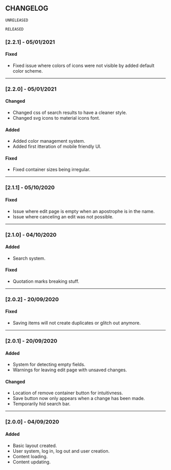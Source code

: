 ## CHANGELOG

`UNRELEASED`

`RELEASED`
### [2.2.1] - 05/01/2021
#### Fixed
- Fixed issue where colors of icons were not visible by added default color scheme.
---

### [2.2.0] - 05/01/2021
#### Changed
- Changed css of search results to have a cleaner style.
- Changed svg icons to material icons font.

#### Added
- Added color management system.
- Added first itteration of mobile friendly UI.

#### Fixed
- Fixed container sizes being irregular.
---

### [2.1.1] - 05/10/2020
#### Fixed
- Issue where edit page is empty when an apostrophe is in the name.
- Issue where canceling an edit was not possible.
---

### [2.1.0] - 04/10/2020
#### Added
- Search system.
#### Fixed
- Quotation marks breaking stuff.
---

### [2.0.2] - 20/09/2020
#### Fixed
- Saving items will not create duplicates or glitch out anymore.
---

### [2.0.1] - 20/09/2020
#### Added
- System for detecting empty fields.
- Warnings for leaving edit page with unsaved changes.

#### Changed
- Location of remove container button for intuitivness.
- Save button now only appears when a change has been made.
- Temporarily hid search bar.
---

### [2.0.0] - 04/09/2020
#### Added
- Basic layout created.
- User system, log in, log out and user creation.
- Content loading.
- Content updating.
